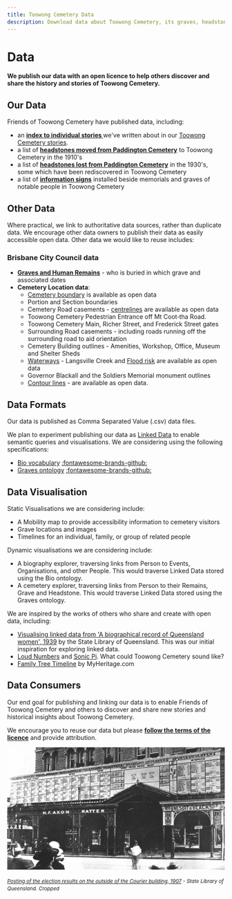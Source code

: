 ```yaml
---
title: Toowong Cemetery Data
description: Download data about Toowong Cemetery, its graves, headstones, and the people remembered here
---
```


#  Data

**We publish our data with an open licence to help others discover and share the history and stories of Toowong Cemetery.**

## Our Data 

Friends of Toowong Cemetery have published data, including: 

- an **[index to individual stories ](../research/find-a-story.md)** we've written about in our [Toowong Cemetery stories](../stories/index.md).
- a list of **[headstones moved from Paddington Cemetery](../headstones/moved-paddington-headstones.md)** to Toowong Cemetery in the 1910's
- a list of **[headstones lost from Paddington Cemetery](../headstones/lost-paddington-headstones.md)** in the 1930's, some which have been rediscovered in Toowong Cemetery 
- a list of **[information signs](../about/information-signs.md)** installed beside memorials and graves of notable people in Toowong Cemetery 

<!-- **Headstones** (images, inscriptions, movements, and location) -->
<!-- **Walks** (a route from grave to grave, linked to people, headstones, and stories) -->
<!-- List of restored headstones  -->

<!--
The **[data is available on GitHub](https://github.com/1871fotc/1871fotc.github.io/tree/main/docs/assets/data)** :fontawesome-brands-github: and via links on this site. -->

## Other Data

Where practical, we link to authoritative data sources, rather than duplicate data. We encourage other data owners to publish their data as easily accessible open data. Other data we would like to reuse includes: 

### Brisbane City Council data

- **[Graves and Human Remains](https://graves.brisbane.qld.gov.au)** - who is buried in which grave and associated dates
- **Cemetery Location data**:
    - [Cemetery boundary](https://www.spatial-data.brisbane.qld.gov.au/datasets/d9879ce7dce842ce8d5d3b50e3b702bf_0/explore?location=-27.476664%2C152.985658%2C16.53) is available as  open data
    - Portion and Section boundaries 
    - Cemetery Road casements - [centrelines](https://www.spatial-data.brisbane.qld.gov.au/datasets/46bbc7521e7949f68ef4b69d87e89ebc_0/explore?location=-27.475228%2C152.985532%2C15.84) are available as open data
    - Toowong Cemetery Pedestrian Entrance off Mt Coot‑tha Road.
    - Toowong Cemetery Main, Richer Street, and Frederick Street gates
    - Surrounding Road casements - including roads running off the surrounding road to aid orientation 
    - Cemetery Building outlines - Amenities, Workshop, Office, Museum and Shelter Sheds 
    - [Waterways](https://www.spatial-data.brisbane.qld.gov.au/datasets/e0839d26d85a429c8f64669ba69cfae7_0/explore?location=-27.475527%2C152.983328%2C17.22) - Langsville Creek and [Flood risk](https://www.data.brisbane.qld.gov.au/data/dataset/flood_awareness_overland_flow) are available as open data
    - Governor Blackall and the Soldiers Memorial monument outlines
    - [Contour lines](https://www.data.brisbane.qld.gov.au/data/dataset/contours-2002) - are available as open data. <!-- These will help create a mobility map -->

<!--
- Bridges, Culverts and open Drains (polygon)

### Other location data 
      
- Features of Interest (polygon or point) - Symbology display, honour board
- Information Signs (point) - grave-side, walks, general information
- Trees (point) - especially weed trees and those destroying graves
- Historic Dam (polygon) - if exact [location](http://www.oncewasacreek.org/2014/08/up-hill-and-down-dale-where-did-elizabeth-drown/) is known
- [Local Bus stops](https://www.data.qld.gov.au/dataset/general-transit-feed-specification-gtfs-seq) 

### Other data providers 
        
- State Library of Queensland - catalogue metadata, digital images
- Queensland State Archives - catalogue metadata, documents and digital images
- Trove - catalogue metadata and articles
- DBpedia - entries

-->

## Data Formats 

Our data is published as Comma Separated Value (.csv) data files. 

<!--
- Comma Separated Value (.csv) data files 
- [Tabular Data Packages](https://specs.frictionlessdata.io/tabular-data-package/) following the [Frictionless Data](https://frictionlessdata.io) specification. This is a .zip file that includes: 

    - the Comma Separated Value data file 
    - a JSON [Table Schema](https://specs.frictionlessdata.io/table-schema/) file describing the structure of the data 
    - a [Markdown](https://commonmark.org/help/) file describing the provenance of the data
-->

We plan to experiment publishing our data as [Linked Data](https://en.wikipedia.org/wiki/Linked_data) to enable semantic queries and visualisations. We are considering using the following specifications: 

- [Bio vocabulary](https://vocab.org/bio/) [:fontawesome-brands-github:](https://github.com/iand/vocab-bio)
- [Graves ontology](https://rdf.muninn-project.org/ontologies/graves-en.html)  [:fontawesome-brands-github:](https://github.com/muninn/graves) 


<!--
Geographic locations should be described as latitude, longitude coordinates in the [WGS84 datum](https://www.spatial.nsw.gov.au/__data/assets/pdf_file/0008/224396/WGS84_and_Australias_misaligned_web-maps_Information_Sheet.pdf) to aid integration and presentation on the web. Alternatively all data should be supplied in a common Datum, ideally [GDA2020](https://www.icsm.gov.au/gda2020), or  the dated GDA94.
--> 

<!-- 
## Data Publishing 

We strive to follow the W3C [Data on the Web Best Practices](https://www.w3.org/TR/dwbp/).

We use [Data Curator](https://www.qcif.edu.au/news/data-curator-now-in-app-stores/) to package our data into a Tabular Data Package. 

We are exploring tools to convert CSV data (the master) into Markdown tables for inclusion in this website:

- [OpenRefine](https://openrefine.org)  
- An [Atom package](https://github.com/takezoe/atom-csv-markdown) 


We have not decided on a Linked Data publishing toolset yet, but are aware of: 

- [Swirrl](https://www.swirrl.com)
- [Ontotext GraphDB](https://www.ontotext.com/products/graphdb/)
- [OntoRefine](https://graphdb.ontotext.com/documentation/free/loading-data-using-ontorefine.html)
- [dBpedia](https://www.dbpedia.org) which runs on [Virtuoso](https://virtuoso.openlinksw.com)
- [CSV for the Web tools](https://www.w3.org/TR/tabular-data-primer/)

When we work things out, we'll look to follow the W3C [Best Practices for Publishing Linked Data](https://www.w3.org/TR/ld-bp/)

--> 

## Data Visualisation

Static Visualisations we are considering include: 

- A Mobility map to provide accessibility information to cemetery visitors
- Grave locations and images <!-- https://vega.github.io/vega-lite/examples/geo_layer.html -->
- Timelines for an individual, family, or group of related people <!-- https://bl.ocks.org/jakevdp/1643ebb6853e76c32e47a969f415f3ea -->

<!--
We are considering [Vega-Lite](https://vega.github.io/vega-lite/) to specify our own visualisations. These may be represented as static images on the website as the data does not change often but we are also exploring [tools for embedding vega-lite visualizations](https://vega.github.io/vega-lite/ecosystem.html#tools-for-embedding-vega-lite-visualizations).
-->

Dynamic visualisations we are considering include:

- A biography explorer, traversing links from Person to Events, Organisations, and other People. This would traverse Linked Data stored using the Bio ontology. 
- A cemetery explorer, traversing links from Person to their Remains, Grave and Headstone. This would traverse Linked Data stored using the Graves ontology.


We are inspired by the works of others who share and create with open data, including:

- [Visualising linked data from 'A biographical record of Queensland women', 1939](https://www.slq.qld.gov.au/blog/visualising-linked-data-biographical-record-queensland-women-1939) by the State Library of Queensland. This was our initial inspiration for exploring linked data.
- [Loud Numbers](https://www.loudnumbers.net/sonification) and [Sonic Pi](https://sonic-pi.net). What could Toowong Cemetery sound like?
- [Family Tree Timeline](https://blog.myheritage.com/2022/03/introducing-the-family-tree-timeline/) by MyHeritage.com
<!-- [Auckland Museum](https://www.aucklandmuseum.com/discover/collections-online/our-data) who publish the collection data in many different ways -->
<!-- LeanIX https://youtu.be/av5FL6gJBu4?t=126 -->

## Data Consumers

Our end goal for publishing and linking our data is to enable Friends of Toowong Cemetery and others to discover and share new stories and historical insights about Toowong Cemetery.

We encourage you to reuse our data but please **[follow the terms of the licence](../about/legal.md)** and provide attribution. 

<!-- 
We may encourage reuse of our data by participating in hack-a-thons (such as [GovHack](https://govhack.org)), and experiments with other organisations. 
-->

![Posting of the election results on the outside of the Courier building, 1907](../assets/election-results-outside-the-courier-building-1907.jpg)

*<small>[Posting of the election results on the outside of the Courier building, 1907](http://onesearch.slq.qld.gov.au/permalink/f/1upgmng/slq_alma21298100600002061) - State Library of Queensland. Cropped</small>*
